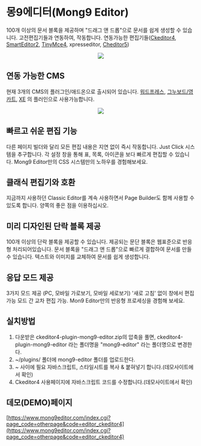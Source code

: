 # 몽9에디터(Mong9 Editor)

100개 이상의 문서 블록을 제공하며 "드래그 앤 드롭"으로 문서를 쉽게 생성할 수 있습니다.
고전편집기들과 연동하여, 작동합니다.
연동가능한 편집기들([Ckeditor4](https://www.mong9editor.com/index.cgi?page_code=otherpage&code=editor_ckeditor4), [SmartEditor2](https://www.mong9editor.com/index.cgi?page_code=otherpage&code=editor_smarteditor2), [TinyMce4](https://www.mong9editor.com/index.cgi?page_code=otherpage&code=editor_tinymce), xpresseditor, [Cheditor5](https://www.mong9editor.com/index.cgi?page_code=otherpage&code=editor_cheditor5))

<p style="text-align:center"><img src="https://www.mong9editor.com/etc_img/editor/for_ckeditor4.png"></p>

## 연동 가능한 CMS
현재 3개의 CMS의 플러그인/애드온으로 출시되어 있습니다.
[워드프레스](https://www.mong9editor.com/index.cgi?page_code=otherpage&code=cms_wordpress), [그누보드/영카트](https://www.mong9editor.com/index.cgi?page_code=otherpage&code=cms_gnuboard), [XE](https://www.mong9editor.com/index.cgi?page_code=otherpage&code=cms_xpressengine) 의 플러인으로 사용가능합니다.

<p style="text-align:center"><img src="https://www.mong9editor.com/etc_img/editor/mong9-editor.jpg"></p>

## 빠르고 쉬운 편집 기능
다른 페이지 빌더와 달리 모든 편집 내용은 지연 없이 즉시 작동합니다.
Just Click 시스템을 추구합니다.
각 설정 창을 통해 표, 목록, 아이콘을 보다 빠르게 편집할 수 있습니다.
Mong9 Editor만의 CSS 시스템만의 노하우를 경험해보세요.

## 클래식 편집기와 호환
지금까지 사용하던 Classic Editor를 계속 사용하면서 Page Builder도 함께 사용할 수 있도록 합니다.
양쪽의 좋은 점을 이용하십시오.

## 미리 디자인된 단락 블록 제공
100개 이상의 단락 블록을 제공할 수 있습니다.
제공되는 문단 블록은 웹표준으로 반응형 처리되어있습니다.
문서 블록을 "드래그 앤 드롭"으로 빠르게 결합하여 문서를 만들 수 있습니다.
텍스트와 이미지를 교체하여 문서를 쉽게 생성합니다.

## 응답 모드 제공
3가지 모드 제공 (PC, 모바일 가로보기, 모바일 세로보기)
'새로 고침' 없이 창에서 편집 가능
모드 간 교차 편집 가능.
Mon9 Editor만의 반응형 프로세싱을 경험해 보세요.

## 실치방법
1. 다운받은 ckeditor4-plugin-mong9-editor.zip의 압축을 풀면, ckeditor4-plugin-mong9-editor 라는 폴더명을 "mong9-editor" 라는 폴더명으로 변경한다.
2. ~/plugins/ 폴더에 mong9-editor 폴더를 업로드한다.
3. <head>~</head> 사이에 필요 자바스크립트, 스타일시트를 복사 & 붙혀넣기 합니다.(데모사이트에서 확인)
4. Ckeditor4 사용페이지에 자바스크립트 코드를 수정합니다.(데모사이트에서 확인)

## 데모(DEMO)페이지
[https://www.mong9editor.com/index.cgi?page_code=otherpage&code=editor_ckeditor4](https://www.mong9editor.com/index.cgi?page_code=otherpage&code=editor_ckeditor4)
